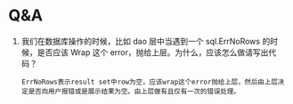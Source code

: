 # Q&A
1. 我们在数据库操作的时候，比如 dao 层中当遇到一个 sql.ErrNoRows 的时候，是否应该 Wrap 这个 error，抛给上层。为什么，应该怎么做请写出代码？
    ```text
    ErrNoRows表示result set中row为空，应该wrap这个error抛给上层，然后由上层决定是否向用户报错或是展示结果为空。由上层做有且仅有一次的错误处理。
    ```
